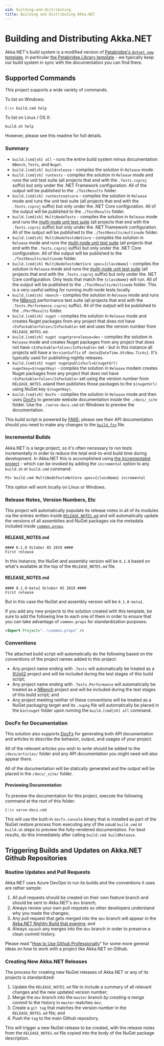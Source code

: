```yaml
---
uid: building-and-distributing
title: Building and Distributing Akka.NET
---
```


# Building and Distributing Akka.NET

Akka.NET's build system is a modified version of [Petabridge's `dotnet new` template](https://github.com/petabridge/petabridge-dotnet-new), in particular [the Petabridge.Library template](https://github.com/petabridge/Petabridge.Library/) - we typically keep our build system in sync with the documentation you can find there.

## Supported Commands

This project supports a wide variety of commands.

To list on Windows:

```console
C:\> build.cmd help
```

To list on Linux / OS X:

```console
build.sh help
```

However, please see this readme for full details.

### Summary

* `build.[cmd|sh] all` - runs the entire build system minus documentation: `NBench`, `Tests`, and `Nuget`.
* `build.[cmd|sh] buildrelease` - compiles the solution in `Release` mode.
* `build.[cmd|sh] runtests` - compiles the solution in `Release` mode and runs the unit test suite (all projects that end with the `.Tests.csproj` suffix) but only under the .NET Framework configuration. All of the output will be published to the `./TestResults` folder.
* `build.[cmd|sh] runtestsnetcore` - compiles the solution in `Release` mode and runs the unit test suite (all projects that end with the `.Tests.csproj` suffix) but only under the .NET Core configuration. All of the output will be published to the `./TestResults` folder.
* `build.[cmd|sh] MultiNodeTests` - compiles the solution in `Release` mode and runs the [multi-node unit test suite](../articles/testing/multi-node-testing.md) (all projects that end with the `.Tests.csproj` suffix) but only under the .NET Framework configuration. All of the output will be published to the `./TestResults/multinode` folder.
* `build.[cmd|sh] MultiNodeTestsNetCore` - compiles the solution in `Release` mode and runs the [multi-node unit test suite](../articles/testing/multi-node-testing.md) (all projects that end with the `.Tests.csproj` suffix) but only under the .NET Core configuration. All of the output will be published to the `./TestResults/multinode` folder.
* `build.[cmd|sh] MultiNodeTestsNetCore spec={className}` - compiles the solution in `Release` mode and runs the [multi-node unit test suite](../articles/testing/multi-node-testing.md) (all projects that end with the `.Tests.csproj` suffix) but only under the .NET Core configuration. Only tests that match the `{className}` will run. All of the output will be published to the `./TestResults/multinode` folder. This is a very useful setting for running multi-node tests locally.
* `build.[cmd|sh] nbench` - compiles the solution in `Release` mode and runs the [NBench](https://nbench.io/) performance test suite (all projects that end with the `.Tests.Performance.csproj` suffix). All of the output will be published to the `./PerfResults` folder.
* `build.[cmd|sh] nuget` - compiles the solution in `Release` mode and creates Nuget packages from any project that does not have `<IsPackable>false</IsPackable>` set and uses the version number from `RELEASE_NOTES.md`.
* `build.[cmd|sh] nuget nugetprerelease=dev` - compiles the solution in `Release` mode and creates Nuget packages from any project that does not have `<IsPackable>false</IsPackable>` set - but in this instance all projects will have a `VersionSuffix` of `-beta{DateTime.UtcNow.Ticks}`. It's typically used for publishing nightly releases.
* `build.[cmd|sh] nuget nugetpublishurl=$(nugetUrl) nugetkey=$(nugetKey)` - compiles the solution in `Release` modem creates Nuget packages from any project that does not have `<IsPackable>false</IsPackable>` set using the version number from `RELEASE_NOTES.md`and then publishes those packages to the `$(nugetUrl)` using NuGet key `$(nugetKey)`.
* `build.[cmd|sh] DocFx` - compiles the solution in `Release` mode and then uses [DocFx](http://dotnet.github.io/docfx/) to generate website documentation inside the `./docs/_site` folder. Use the `./serve-docs.cmd` on Windows to preview the documentation.

This build script is powered by [FAKE](https://fake.build/); please see their API documentation should you need to make any changes to the [`build.fsx`](build.fsx) file.

### Incremental Builds

Akka.NET is a large project, so it's often necessary to run tests incrementally in order to reduce the total end-to-end build time during development. In Akka.NET this is accomplished using [the Incrementalist project](https://github.com/petabridge/Incrementalist) - which can be invoked by adding the `incremental` option to any `build.sh` or `build.cmd` command:

```console
PS> build.cmd MultiNodeTestsNetCore spec={className} incremental
```

This option will work locally on Linux or Windows.

### Release Notes, Version Numbers, Etc

This project will automatically populate its release notes in all of its modules via the entries written inside [`RELEASE_NOTES.md`](RELEASE_NOTES.md) and will automatically update the versions of all assemblies and NuGet packages via the metadata included inside [`common.props`](src/common.props).

#### RELEASE_NOTES.md

```text
#### 0.1.0 October 05 2019 ####
First release
```

In this instance, the NuGet and assembly version will be `0.1.0` based on what's available at the top of the `RELEASE_NOTES.md` file.

#### RELEASE_NOTES.md

```text
#### 0.1.0-beta1 October 05 2019 ####
First release
```

But in this case the NuGet and assembly version will be `0.1.0-beta1`.

If you add any new projects to the solution created with this template, be sure to add the following line to each one of them in order to ensure that you can take advantage of `common.props` for standardization purposes:

```xml
<Import Project="..\common.props" />
```

### Conventions

The attached build script will automatically do the following based on the conventions of the project names added to this project:

* Any project name ending with `.Tests` will automatically be treated as a [XUnit2](https://xunit.github.io/) project and will be included during the test stages of this build script;
* Any project name ending with `.Tests.Performance` will automatically be treated as a [NBench](https://github.com/petabridge/NBench) project and will be included during the test stages of this build script; and
* Any project meeting neither of these conventions will be treated as a NuGet packaging target and its `.nupkg` file will automatically be placed in the `bin\nuget` folder upon running the `build.[cmd|sh] all` command.

### DocFx for Documentation

This solution also supports [DocFx](http://dotnet.github.io/docfx/) for generating both API documentation and articles to describe the behavior, output, and usages of your project.

All of the relevant articles you wish to write should be added to the `/docs/articles/` folder and any API documentation you might need will also appear there.

All of the documentation will be statically generated and the output will be placed in the `/docs/_site/` folder.

#### Previewing Documentation

To preview the documentation for this project, execute the following command at the root of this folder:

```console
C:\> serve-docs.cmd
```

This will use the built-in `docfx.console` binary that is installed as part of the NuGet restore process from executing any of the usual `build.cmd` or `build.sh` steps to preview the fully-rendered documentation. For best results, do this immediately after calling `build.cmd buildRelease`.

## Triggering Builds and Updates on Akka.NET Github Repositories

### Routine Updates and Pull Requests

Akka.NET uses Azure DevOps to run its builds and the conventions it uses are rather sample:

1. All pull requests should be created on their own feature branch and should be sent to Akka.NET's `dev` branch;
2. Always review your own pull requests so other developers understand why you made the changes;
3. Any pull request that gets merged into the `dev` branch will appear in the [Akka.NET Nightly Build that evening](../getting-access-to-nightly-builds.md); and
4. Always `squash` any merges into the `dev` branch in order to preserve a clean commit history.

Please read "[How to Use Github Professionally](https://petabridge.com/blog/use-github-professionally/)" for some more general ideas on how to work with a project like Akka.NET on Github.

### Creating New Akka.NET Releases

The process for creating new NuGet releases of Akka.NET or any of its projects is standardized:

1. Update the `RELEASE_NOTES.md` file to include a summary of all relevant changes and the new updated version number;
2. Merge the `dev` branch into the `master` branch _by creating a merge commit_ to the history in `master` matches `dev`;
3. Create a `git tag` that matches the version number in the `RELEASE_NOTES.md` file; and
4. Push the `tag` to the main Github repository.

This will trigger a new NuGet release to be created, with the release notes from the `RELEASE_NOTES.md` file copied into the body of the NuGet package description.

